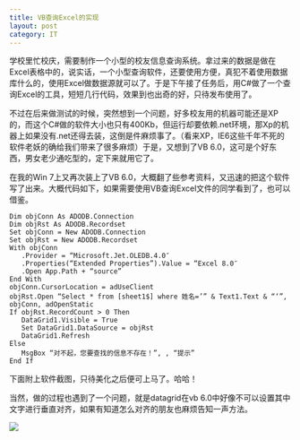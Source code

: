 ```yaml
---
title: VB查询Excel的实现
layout: post
category: IT
---
```


学校里忙校庆，需要制作一个小型的校友信息查询系统。拿过来的数据是做在Excel表格中的，说实话，一个小型查询软件，还要使用方便，真犯不着使用数据库什么的，使用Excel做数据源就可以了。于是下午接了任务后，用C#做了一个查询Excel的工具，短短几行代码，效果到也出奇的好，只待发布使用了。

不过在后来做测试的时候，突然想到一个问题，好多校友用的机器可能还是XP的，而这个C#做的软件大小也只有400Kb，但运行却要依赖.net环境，那Xp的机器上如果没有.net还得去装，这倒是件麻烦事了。（看来XP，IE6这些千年不死的软件老妖的确给我们带来了很多麻烦）于是，又想到了VB 6.0，这可是个好东西，男女老少通吃型的，定下来就用它了。

在我的Win 7上又再次装上了VB 6.0，大概翻了些参考资料，又迅速的把这个软件写了出来。大概代码如下，如果需要使用VB查询Excel文件的同学看到了，也可以借鉴。

    Dim objConn As ADODB.Connection
    Dim objRst As ADODB.Recordset
    Set objConn = New ADODB.Connection
    Set objRst = New ADODB.Recordset
    With objConn
       .Provider = “Microsoft.Jet.OLEDB.4.0″
       .Properties(“Extended Properties”).Value = “Excel 8.0″
       .Open App.Path + “source”
    End With
    objConn.CursorLocation = adUseClient
    objRst.Open “Select * from [sheet1$] where 姓名=’” & Text1.Text & “‘”, objConn, adOpenStatic
    If objRst.RecordCount > 0 Then
       DataGrid1.Visible = True
       Set DataGrid1.DataSource = objRst
       DataGrid1.Refresh
    Else
       MsgBox “对不起，您要查找的信息不存在！”, , “提示”
    End If
 
下面附上软件截图，只待美化之后便可上马了。哈哈！

当然，做的过程也遇到了一个问题，就是datagrid在vb 6.0中好像不可以设置其中文字进行垂直对齐，如果有知道怎么对齐的朋友也麻烦告知一声方法。

![](http://cloudpen-image.u.qiniudn.com/vb+excel.png)